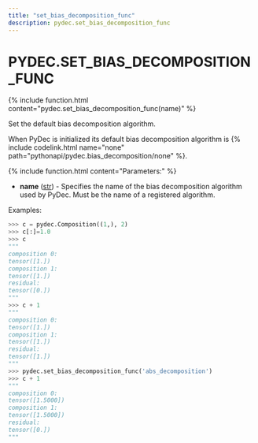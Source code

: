 ```yaml
---
title: "set_bias_decomposition_func"
description: pydec.set_bias_decomposition_func
---
```

# PYDEC.SET_BIAS_DECOMPOSITION_FUNC

{% include function.html content="pydec.set_bias_decomposition_func(name)" %}

Set the default bias decomposition algorithm.

When PyDec is initialized its default bias decomposition algorithm is {% include codelink.html name="none" path="pythonapi/pydec.bias_decomposition/none" %}.

{% include function.html content="Parameters:" %}

* **name** ([str](https://docs.python.org/3/library/stdtypes.html#str)) - Specifies the name of the bias decomposition algorithm used by PyDec. Must be the name of a registered algorithm.

Examples:
```python
>>> c = pydec.Composition((1,), 2) 
>>> c[:]=1.0
>>> c
"""
composition 0:
tensor([1.])  
composition 1:
tensor([1.])  
residual:     
tensor([0.])
"""
>>> c + 1
"""
composition 0:
tensor([1.])
composition 1:
tensor([1.])
residual:
tensor([1.])
"""
>>> pydec.set_bias_decomposition_func('abs_decomposition')
>>> c + 1
"""
composition 0:
tensor([1.5000])
composition 1:
tensor([1.5000])
residual:
tensor([0.])
"""
```